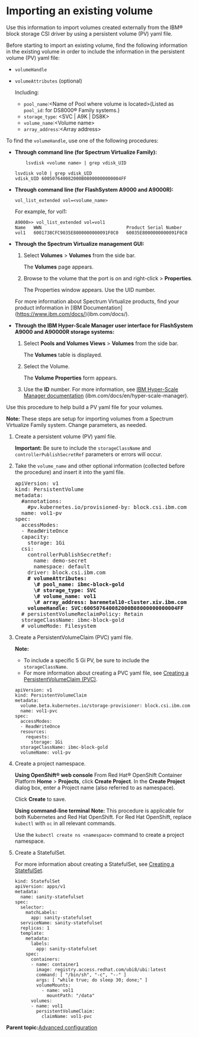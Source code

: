 # Importing an existing volume

Use this information to import volumes created externally from the IBM® block storage CSI driver by using a persistent volume \(PV\) yaml file.

Before starting to import an existing volume, find the following information in the existing volume in order to include the information in the persistent volume \(PV\) yaml file:

-   `volumeHandle`
-   `volumeAttributes` \(optional\)

    Including:

    -   `pool_name`:<Name of Pool where volume is located\>\(Listed as `pool_id`: for DS8000® Family systems.\)
    -   `storage_type`: <SVC \| A9K \| DS8K\>
    -   `volume_name`:<Volume name\>
    -   `array_address`:<Array address\>

To find the `volumeHandle`, use one of the following procedures:

-   **Through command line \(for Spectrum Virtualize Family\):**

    `    lsvdisk <volume name> | grep vdisk_UID`

    ```screen
    lsvdisk vol0 | grep vdisk_UID
    vdisk_UID 600507640082000B08000000000004FF
    
    ```

-   **Through command line \(for FlashSystem A9000 and A9000R\):**

    `vol_list_extended vol=<volume_name>`
    

    For example, for vol1:

    ```screen
    A9000>> vol_list_extended vol=vol1
    Name   WWN                                Product Serial Number     
    vol1   6001738CFC9035E8000000000091F0C0   60035E8000000000091F0C0 
    ```

-   **Through the Spectrum Virtualize management GUI:**

    1.  Select **Volumes** \> **Volumes** from the side bar.

        The **Volumes** page appears.

    2.  Browse to the volume that the port is on and right-click \> **Properties**.

        The Properties window appears. Use the UID number.

    For more information about Spectrum Virtualize products, find your product information in [IBM Documentation] (https://www.ibm.com/docs/)\(ibm.com/docs/\).

-   **Through the IBM Hyper-Scale Manager user interface for FlashSystem A9000 and A90000R storage systems:**

    1.  Select **Pools and Volumes Views** \> **Volumes** from the side bar.

        The **Volumes** table is displayed.

    2.  Select the Volume.

        The **Volume Properties** form appears.

    3.  Use the **ID** number.
    For more information, see [IBM Hyper-Scale Manager documentation](https://www.ibm.com/docs/en/hyper-scale-manager/) \(ibm.com/docs/en/hyper-scale-manager).


Use this procedure to help build a PV yaml file for your volumes.

**Note:** These steps are setup for importing volumes from a Spectrum Virtualize Family system. Change parameters, as needed.

1.  Create a persistent volume \(PV\) yaml file.

    **Important:** Be sure to include the `storageClassName` and `controllerPublishSecretRef` parameters or errors will occur.

2.  Take the `volume_name` and other optional information \(collected before the procedure\) and insert it into the yaml file.

    <pre>
    apiVersion: v1
    kind: PersistentVolume
    metadata:
      #annotations:
        #pv.kubernetes.io/provisioned-by: block.csi.ibm.com
      name: vol1-pv
    spec:
      accessModes:
      - ReadWriteOnce
      capacity:
        storage: 1Gi
      csi:
        controllerPublishSecretRef:
          name: demo-secret
          namespace: default
        driver: block.csi.ibm.com
        <b># volumeAttributes:
          \# pool_name: ibmc-block-gold
          \# storage_type: SVC
          \# volume_name: vol1
          \# array_address: baremetal10-cluster.xiv.ibm.com
        volumeHandle: SVC:600507640082000B08000000000004FF</b>
      # persistentVolumeReclaimPolicy: Retain
      storageClassName: ibmc-block-gold
      # volumeMode: Filesystem
    </pre>

3.  Create a PersistentVolumeClaim \(PVC\) yaml file.

    **Note:**

    -   To include a specific 5 Gi PV, be sure to include the `storageClassName`.
    -   For more information about creating a PVC yaml file, see [Creating a PersistentVolumeClaim \(PVC\)](csi_ug_config_create_pvc.md).
    ```screen
    apiVersion: v1
    kind: PersistentVolumeClaim
    metadata:
      volume.beta.kubernetes.io/storage-provisioner: block.csi.ibm.com
      name: vol1-pvc
    spec:
      accessModes:
      - ReadWriteOnce
      resources:
        requests:
          storage: 1Gi
      storageClassName: ibmc-block-gold
      volumeName: vol1-pv
    ```

4.  Create a project namespace.

    **Using OpenShift® web console**
    From Red Hat® OpenShift Container Platform **Home** \> **Projects**, click **Create Project**. In the **Create Project** dialog box, enter a Project name \(also referred to as namespace\).

    Click **Create** to save.

    **Using command-line terminal**
    **Note:** This procedure is applicable for both Kubernetes and Red Hat OpenShift. For Red Hat OpenShift, replace `kubectl` with `oc` in all relevant commands.

    Use the `kubectl create ns <namespace>` command to create a project namespace.

5.  Create a StatefulSet.

    For more information about creating a StatefulSet, see [Creating a StatefulSet](csi_ug_config_create_statefulset.md).

    ```screen
    kind: StatefulSet
    apiVersion: apps/v1
    metadata:
      name: sanity-statefulset
    spec:
      selector:
        matchLabels:
          app: sanity-statefulset
      serviceName: sanity-statefulset
      replicas: 1
      template:
        metadata:
          labels:
            app: sanity-statefulset
        spec:
          containers:
          - name: container1
            image: registry.access.redhat.com/ubi8/ubi:latest
            command: [ "/bin/sh", "-c", "--" ]
            args: [ "while true; do sleep 30; done;" ]
            volumeMounts:
              - name: vol1
                mountPath: "/data"
          volumes:
          - name: vol1
            persistentVolumeClaim:
              claimName: vol1-pvc
    
    ```


**Parent topic:**[Advanced configuration](csi_ug_config_advanced.md)

